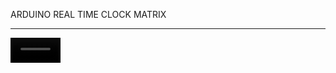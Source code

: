 ARDUINO REAL TIME CLOCK MATRIX
<hr/>

<video height="40svh" width="auto" preload="metadata"  src="https://github.com/austinhutchen/MATriXCLOCK/assets/93489691/5a5007cb-e214-41b5-8108-63f5320e09cb" />
